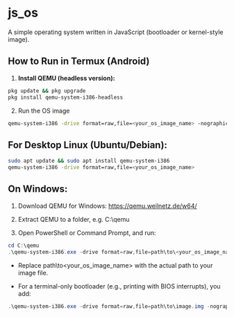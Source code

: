 # js_os

A simple operating system written in JavaScript (bootloader or kernel-style image).

## How to Run in Termux (Android)

1. **Install QEMU (headless version):**

```bash
pkg update && pkg upgrade
pkg install qemu-system-i386-headless
```
2. Run the OS image
```bash
qemu-system-i386 -drive format=raw,file=<your_os_image_name> -nographic -serial mon:stdio
```

## For Desktop Linux (Ubuntu/Debian):

```bash
sudo apt update && sudo apt install qemu-system-i386
qemu-system-i386 -drive format=raw,file=<your_os_image_name>
```

## On Windows:
1. Download QEMU for Windows: https://qemu.weilnetz.de/w64/

2. Extract QEMU to a folder, e.g. C:\qemu

3. Open PowerShell or Command Prompt, and run:
```powershell
cd C:\qemu
.\qemu-system-i386.exe -drive format=raw,file=path\to\<your_os_image_name>
```
- Replace path\to\<your_os_image_name> with the actual path to your image file.

- For a terminal-only bootloader (e.g., printing with BIOS interrupts), you add:

```powershell 
.\qemu-system-i386.exe -drive format=raw,file=path\to\image.img -nographic -serial mon:stdio
```
